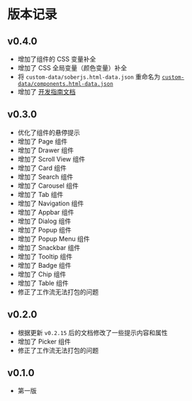 # 版本记录

## v0.4.0
- 增加了组件的 CSS 变量补全
- 增加了 CSS 全局变量（颜色变量）补全
- 将 `custom-data/soberjs.html-data.json` 重命名为 [`custom-data/components.html-data.json`](./custom-data/components.html-data.json)
- 增加了 [开发指南文档](./docs/dev-guide.md)

## v0.3.0

- 优化了组件的悬停提示
- 增加了 Page 组件
- 增加了 Drawer 组件
- 增加了 Scroll View 组件
- 增加了 Card 组件
- 增加了 Search 组件
- 增加了 Carousel 组件
- 增加了 Tab 组件
- 增加了 Navigation 组件
- 增加了 Appbar 组件
- 增加了 Dialog 组件
- 增加了 Popup 组件
- 增加了 Popup Menu 组件
- 增加了 Snackbar 组件
- 增加了 Tooltip 组件
- 增加了 Badge 组件
- 增加了 Chip 组件
- 增加了 Table 组件
- 修正了工作流无法打包的问题

## v0.2.0

- 根据更新 `v0.2.15` 后的文档修改了一些提示内容和属性
- 增加了 Picker 组件
- 修正了工作流无法打包的问题

## v0.1.0

- 第一版